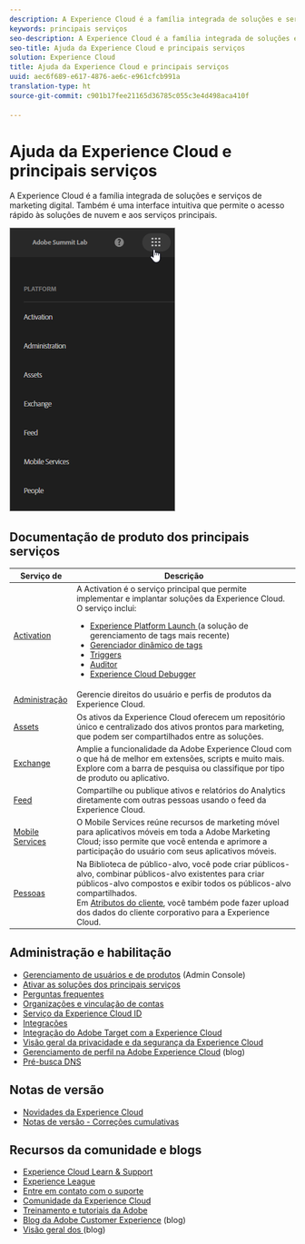 ```yaml
---
description: A Experience Cloud é a família integrada de soluções e serviços de marketing digital. Também é uma interface intuitiva que permite o acesso rápido às soluções de nuvem e aos serviços principais.
keywords: principais serviços
seo-description: A Experience Cloud é a família integrada de soluções e serviços de marketing digital. Também é uma interface intuitiva que permite o acesso rápido às soluções de nuvem e aos serviços principais.
seo-title: Ajuda da Experience Cloud e principais serviços
solution: Experience Cloud
title: Ajuda da Experience Cloud e principais serviços
uuid: aec6f689-e617-4876-ae6c-e961cfcb991a
translation-type: ht
source-git-commit: c901b17fee21165d36785c055c3e4d498aca410f

---
```



# Ajuda da Experience Cloud e principais serviços

A Experience Cloud é a família integrada de soluções e serviços de marketing digital. Também é uma interface intuitiva que permite o acesso rápido às soluções de nuvem e aos serviços principais.

![](assets/experience-cloud-core-services.png)

## Documentação de produto dos principais serviços

| Serviço de  | Descrição |
|--- |--- |
| [Activation](activation/activation.md) | A Activation é o serviço principal que permite implementar e implantar soluções da Experience Cloud. O serviço inclui:<ul><li>[Experience Platform Launch ](https://docs.adobelaunch.com/)(a solução de gerenciamento de tags mais recente)</li><li>[Gerenciador dinâmico de tags](https://marketing.adobe.com/resources/help/pt_BR/dtm/)</li><li>[Triggers](activation/triggers.md)</li><li>[Auditor](https://marketing.adobe.com/resources/help/en_US/auditor/)</li><li>[Experience Cloud Debugger](https://marketing.adobe.com/resources/help/en_US/experience-cloud-debugger/)</li></ul> |
| [Administração](admin-getting-started/admin-getting-started.md) | Gerencie direitos do usuário e perfis de produtos da Experience Cloud. |
| [Assets](experience-cloud-assets/experience-cloud-assets.md) | Os ativos da Experience Cloud oferecem um repositório único e centralizado dos ativos prontos para marketing, que podem ser compartilhados entre as soluções. |
| [Exchange](https://experiencecloud.adobeexchange.com/) | Amplie a funcionalidade da Adobe Experience Cloud com o que há de melhor em extensões, scripts e muito mais. Explore com a barra de pesquisa ou classifique por tipo de produto ou aplicativo. |
| [Feed](feed.md) | Compartilhe ou publique ativos e relatórios do Analytics diretamente com outras pessoas usando o feed da Experience Cloud. |
| [Mobile Services](https://marketing.adobe.com/resources/help/pt_BR/mobile/) | O Mobile Services reúne recursos de marketing móvel para aplicativos móveis em toda a Adobe Marketing Cloud; isso permite que você entenda e aprimore a participação do usuário com seus aplicativos móveis. |
| [Pessoas](audience-library/audience-library.md) | Na Biblioteca de público-alvo, você pode criar públicos-alvo, combinar públicos-alvo existentes para criar públicos-alvo compostos e exibir todos os públicos-alvo compartilhados.<br>Em [Atributos do cliente](attributes/attributes.md), você também pode fazer upload dos dados do cliente corporativo para a Experience Cloud. |

## Administração e habilitação

* [Gerenciamento de usuários e de produtos](admin-getting-started/admin-getting-started.md) (Admin Console)
* [Ativar as soluções dos principais serviços](core-services/core-services.md)
* [Perguntas frequentes](admin-getting-started/admin-getting-started.md)
* [Organizações e vinculação de contas](admin-getting-started/organizations.md)
* [Serviço da Experience Cloud ID](https://marketing.adobe.com/resources/help/pt_BR/mcvid/)
* [Integrações](marketing-cloud-integrations.md)
* [Integração do Adobe Target com a Experience Cloud](https://marketing.adobe.com/resources/help/pt_BR/target/a4t/?f=c_integrating_target_with_mac)
* [Visão geral da privacidade e da segurança da Experience Cloud](assets/Adobe-Marketing-Cloud-Privacy-and-Security-Overview.pdf)
* [Gerenciamento de perfil na Adobe Experience Cloud](https://theblog.adobe.com/profile-management-adobe-marketing-cloud-comes-together/) (blog)
* [Pré-busca DNS](admin-getting-started/admin-getting-started.md#concept_6BC8C6856E3644F8956D7AD0A96383B7)

## Notas de versão

* [Novidades da Experience Cloud](marketing-cloud-interface/marketing-cloud-interface.md#concept_9A4370BD59744928BDC9F87E978798B3)
* [Notas de versão - Correções cumulativas](marketing-cloud-interface/release-notes.md#concept_F5C9FF69A5B44395BB5FA0552F4E9175)

## Recursos da comunidade e blogs

* [Experience Cloud Learn &amp; Support](https://helpx.adobe.com/br/support/experience-cloud.html)
* [Experience League](https://landing.adobe.com/experience-league/)
* [Entre em contato com o suporte](https://helpx.adobe.com/br/contact/enterprise-support.ec.html)
* [Comunidade da Experience Cloud](https://forums.adobe.com/community/experience-cloud)
* [Treinamento e tutoriais da Adobe](https://helpx.adobe.com/br/learning.html?promoid=KAUDK)
* [Blog da Adobe Customer Experience](https://theblog.adobe.com/customer-experience/) (blog)
* [Visão geral dos ](https://theblog.adobe.com/part-2-capturing-leveraging-consumer-behavior-adobe-marketing-cloud/) (blog)
